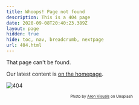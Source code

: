 ```yaml
---
title: Whoops! Page not found
description: This is a 404 page
date: 2020-09-08T20:40:23.389Z
layout: page
hidden: true
hide: toc, nav, breadcrumb, nextpage
url: 404.html
---
```


That page can't be found.

Our latest content is [on the homepage](/).

![404](images/404.jpg?sheight=800px&classes=shadow)

<div style="font-size: 10px;text-align: center"><span>Photo by <a href="https://unsplash.com/@aronvisuals">Aron Visuals</a> on Unsplash</span></div>
